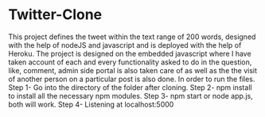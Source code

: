 # Twitter-Clone
This project defines the tweet within the text range of 200 words, designed with the help of nodeJS and javascript and is deployed with the help of Heroku.
The project is designed on the embedded javascript where I have taken account of each and every functionality asked to do in the question, like, comment, admin side portal is also taken care of as well as the the visit of another person on a particular post is also done.
In order to run the files.
Step 1- Go into the directory of the folder after cloning.
Step 2- npm install to install all the necessary npm modules.
Step 3- npm start or node app.js, both will work.
Step 4- Listening at localhost:5000
